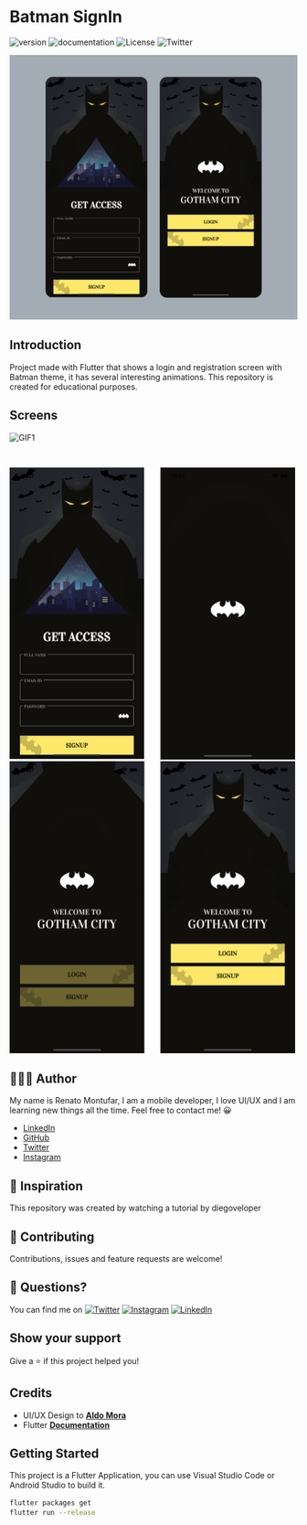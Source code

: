 # Batman SignIn
![version](https://img.shields.io/badge/version-1.0.0-blue) 
![documentation](https://img.shields.io/badge/documentation-yes-success)
![License](https://img.shields.io/badge/License-MIT-yellow.svg) 
![Twitter](https://img.shields.io/twitter/follow/deus_magna?style=social)

![logo](ss/portada.png)
## Introduction 

Project made with Flutter that shows a login and registration screen with Batman theme, it has several interesting animations. This repository is created for educational purposes.

## Screens

![GIF1](https://media.giphy.com/media/3wUWZLX6yLxs9ZpuFm/giphy.gif)
<pre>

</pre>
<img src="ss/ss1.png" width="500">
<img src="ss/ss2.png" width="500">

## 👨🏻‍💻 Author
My name is Renato Montufar, I am a mobile developer, I love UI/UX and I am learning new things all the time. Feel free to contact me! 😀

- [LinkedIn](https://www.linkedin.com/in/deus-magna/)
- [GitHub](https://github.com/deus-magna/)
- [Twitter](https://twitter.com/deus_magna)
- [Instagram](https://www.instagram.com/deus_magna/) 

## 🙈 Inspiration

This repository was created by watching a tutorial by diegoveloper

## 🤝 Contributing

Contributions, issues and feature requests are welcome!

## 🤔 Questions?
You can find me on [![Twitter](https://img.shields.io/twitter/follow/deus_magna?style=social)](https://twitter.com/burhanrashid52) [![Instagram](https://img.shields.io/badge/Instagram-%40deus__magna-orange)](https://www.instagram.com/deus_magna/) [![LinkedIn](https://img.shields.io/badge/LinkedIn-%40deus--magna-blue)](https://www.linkedin.com/in/deus-magna/)

## Show your support

Give a ⭐️ if this project helped you!

## Credits
- UI/UX Design to [**Aldo Mora**](https://dribbble.com/sprezet?fbclid=IwAR0xj-zhQCkaSHBLBksLEO0VNgV_DBcBjPaWpNJ-FIKLkoxm1MBdC_2b7-8)
- Flutter [**Documentation**](https://flutter.io/docs/)

## Getting Started

This project is a Flutter Application, you can use Visual Studio Code or Android Studio to build it.

```sh
flutter packages get
flutter run --release
```
